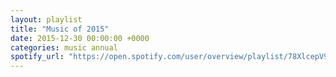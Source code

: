 ```yaml
---
layout: playlist
title: "Music of 2015"
date: 2015-12-30 00:00:00 +0000
categories: music annual
spotify_url: "https://open.spotify.com/user/overview/playlist/78XlcepV9Payk3BOYZQ4SB"
---
```

